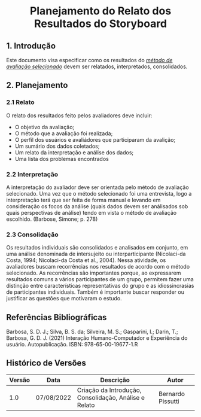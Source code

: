 # <center> Planejamento do Relato dos Resultados do Storyboard

## 1. Introdução

Este documento visa especificar como os resultados do [_método de avaliação selecionado_](nivel1/planejamento_avaliacao_storyboard.md)
devem ser relatados, interpretados, consolidados.

## 2. Planejamento

### 2.1 Relato

O relato dos resultados feito pelos avaliadores deve incluir:

* O objetivo da avaliação;
* O método que a avaliação foi realizada;
* O perfil dos usuários e avaliádores que participaram da avalição;
* Um sumário dos dados coletados;
* Um relato da interpretação e análise dos dados;
* Uma lista dos problemas encontrados

### 2.2 Interpretação

A interpretação do avaliador deve ser orientada pelo método de avaliação selecionado. Uma vez que o método
selecionado foi uma entrevista, logo a interpretação terá que ser feita de forma manual e levando em consideração
os focos da análise (quais dados devem ser análisados sob quais perspectivas de análise) tendo em vista o método de 
avaliação escolhido. (Barbose, Simone; p. 278)

### 2.3 Consolidação

Os resultados individuais são consolidados
e analisados em conjunto, em uma análise denominada de intersujeito ou interparticipante (Nicolaci-da
Costa, 1994; Nicolaci-da Costa et al., 2004). Nessa atividade, os avaliadores buscam recorrências nos
resultados de acordo com o método selecionado. As recorrências são importantes porque, ao expressarem
resultados comuns a vários participantes de um grupo, permitem fazer uma distinção entre características
representativas do grupo e as idiossincrasias de participantes individuais. Também é importante buscar responder
ou justificar as questões que motivaram o estudo.

## Referências Bibliográficas

Barbosa, S. D. J.; Silva, B. S. da; Silveira, M. S.; Gasparini, I.; Darin, T.; Barbosa, G. D. J. (2021)
Interação Humano-Computador e Experiência do usuário. Autopublicação. ISBN: 978-65-00-19677-1.R

## Histórico de Versões

| Versão | Data       | Descrição                                             | Autor             |
| ------ | ---------- |-------------------------------------------------------|-------------------|
| 1.0    | 07/08/2022 | Criação da Introdução, Consolidação, Análise e Relato | Bernardo Pissutti |
